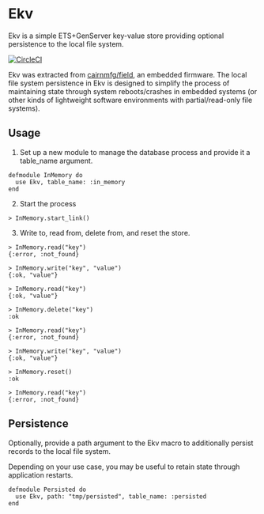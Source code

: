 # Ekv

Ekv is a simple ETS+GenServer key-value store providing optional persistence to the local file system.

[![CircleCI](https://circleci.com/gh/cairnmfg/ekv.svg?style=svg)](https://circleci.com/gh/cairnmfg/ekv)

Ekv was extracted from [cairnmfg/field](https://github.com/cairnmfg/field), an embedded firmware. The local file system persistence in Ekv is designed to simplify the process of maintaining state through system reboots/crashes in embedded systems (or other kinds of lightweight software environments with partial/read-only file systems).

## Usage

1. Set up a new module to manage the database process and provide it a table_name argument.

```
defmodule InMemory do
  use Ekv, table_name: :in_memory
end
```

2. Start the process

```
> InMemory.start_link()
```

3. Write to, read from, delete from, and reset the store.

```
> InMemory.read("key")
{:error, :not_found}

> InMemory.write("key", "value")
{:ok, "value"}

> InMemory.read("key")
{:ok, "value"}

> InMemory.delete("key")
:ok

> InMemory.read("key")
{:error, :not_found}

> InMemory.write("key", "value")
{:ok, "value"}

> InMemory.reset()
:ok

> InMemory.read("key")
{:error, :not_found}
```

## Persistence

Optionally, provide a path argument to the Ekv macro to additionally persist records to the local file system.

Depending on your use case, you may be useful to retain state through application restarts.

```
defmodule Persisted do
  use Ekv, path: "tmp/persisted", table_name: :persisted
end
```
